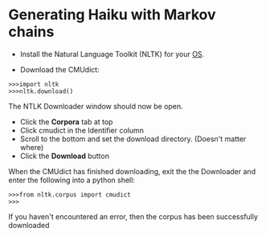 # Generating Haiku with Markov chains

- Install the Natural Language Toolkit (NLTK) for your [OS](https://www.nltk/install.html).

- Download the CMUdict:

```
>>>import nltk
>>>nltk.download()
```

The NTLK Downloader window should now be open.
- Click the **Corpora** tab at top
- Click cmudict in the Identifier column
- Scroll to the bottom and set the download directory. (Doesn't matter where)
- Click the **Download** button

When the CMUdict has finished downloading, exit the the Downloader and enter the following into a python shell:
```
>>>from nltk.corpus import cmudict
>>>
```

If you haven't encountered an error, then the corpus has been successfully downloaded
